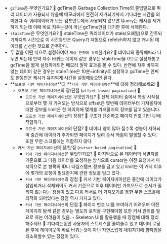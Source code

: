 - `gcTime`은 무엇인가요? 🍠
  gcTime은 Garbage Collection Time의 줄임말으로 쿼리 데이터가 사용되지 않을때 메모리에서 완전히 제거되기까지 기다리는 시간을 의미한다 즉 쿼리데이터가 모든 컴포넌트에서 사용되지 않으면 Query는 캐시를 제거하게 되는데 이때 바로 지우는것이 아닌 gcTime만큼 대기한 후에 삭제한다.
- `staleTime`은 무엇인가요? 🍠
  staleTime은 쿼리데이터가 stale(오래됨)으로 간주되기까지의 시간으로 이 시간동안은 Query가 자동으로 refetch하지 않고 캐시된 데이터를 신선한 것으로 간주한다.
- 두 값을 어떤 식으로 설정하여야 `캐싱 전략에 유리`한가요? 🍠
  데이터의 종류에따라 나누면 되는데 만약 자주 바뀌는 데이터 같은 경우는 staleTime을 0으로 설정해놓고 gcTime을 짧게 설정하게되면 메모리 절약 효과를 볼 수 있다. 반면에 자주 바뀌지 않는 데이터 같은 경우는 staleTime은 10분~infinity로 설정하고 gcTime은 안써도 한동안은 캐시가 유지되게 시간을 설정해놓으면 된다.
- **`오프셋 기반 페이지네이션`**과 **`커서 기반 페이지네이션`**에 대해 정리해보세요! 🍠
  - `오프셋 기반 페이지네이션`의 장/단점 (`offset-based pagination`) 🍠
    - `오프셋 기반 페이지네이션`은 무엇인가요? 🍠
      전체 데이터 중에서 특정 시작점으로부터 몇 개 가져오는 방식으로 offset은 몇번째 데이터부터 가져올지에 대한 정보를 limit은 한 페이지에 몇개를 가져올지의 정보를 담고 있습니다.
    - `오프셋 기반 페이지네이션`의 장점? 🍠
      구조가 단순하고 페이지 번호 기반 UI에 적합하다.
    - `오프셋 기반 페이지네이션`의 단점? 🍠
      데이터 양이 많아 질수록 성능이 저하되며 중간에 데이터가 추가되면 페이지가 밀려 순서 깨짐이 발생할 수 있다. 또한 무한 스크롤에는 적합하지 않다
  - `커서 기반 페이지네이션`의 장/단점 (`cursor-based pagination`) 🍠
    - `커서 기반 페이지네이션`은 무엇인가요? 🍠
      마지막으로 본 데이터의 식별자를 기준으로 그 다음 데이터를 요청하는 방식으로 cursor는 이전 요청에서 마지막으로 본 항목의 ID나 타임스탬프 정보를 담고 있고 limit는 이 커서 이후에 몇개의 요청이 필요한지에 관한 정보를 담고 있다.
    - `커서 기반 페이지네이션`의 장점 🍠
      커서 기반 페이지네이션은 중간에 데이터가 삽입되거나 삭제되어도 커서 기준으로 이후 데이터만 가져오므로 순서가 밀리지 않는다는 장점이 있고 다음 커서로 더 가져오기를 통한 무한 스크롤에 최적화 되어있다는 장점 역시 가지고 있다.
    - `커서 기반 페이지네이션`의 단점 🍠
      페이지 번호 UI를 부여하기 어려우며 이전 페이지의 탐색 같은 경우는 별도의 로직을 구현해야함 또한 커서 관리를 필요로 하는 어려움이 있음. - Skeleton UI를 활용했을 때 장점에 대해 정리해주세요 🍠
      기다리는동안 사용자의 스트레스를 줄여줄수 있고 데이터 로딩된 후에 레이아웃이 바로 바뀌는것이 아닌 자연스럽게 채워지기에 깜빡임을 최소화할수 있는 장점이 있다.
